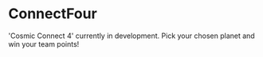 # ConnectFour
'Cosmic Connect 4' currently in development. Pick your chosen planet and win your team points!
